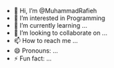 - 👋 Hi, I’m @MuhammadRafieh
- 👀 I’m interested in Programming 
- 🌱 I’m currently learning ...
- 💞️ I’m looking to collaborate on ...
- 📫 How to reach me ...
- 😄 Pronouns: ...
- ⚡ Fun fact: ...

<!---
MuhammadRafieh/MuhammadRafieh is a ✨ special ✨ repository because its `README.md` (this file) appears on your GitHub profile.
You can click the Preview link to take a look at your changes.
--->
